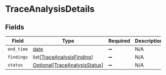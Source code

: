 # TraceAnalysisDetails


## Fields

| Field                                                                       | Type                                                                        | Required                                                                    | Description                                                                 |
| --------------------------------------------------------------------------- | --------------------------------------------------------------------------- | --------------------------------------------------------------------------- | --------------------------------------------------------------------------- |
| `end_time`                                                                  | [date](https://docs.python.org/3/library/datetime.html#date-objects)        | :heavy_minus_sign:                                                          | N/A                                                                         |
| `findings`                                                                  | list[[TraceAnalysisFinding](../../models/shared/traceanalysisfinding.md)]   | :heavy_minus_sign:                                                          | N/A                                                                         |
| `status`                                                                    | [Optional[TraceAnalysisStatus]](../../models/shared/traceanalysisstatus.md) | :heavy_minus_sign:                                                          | N/A                                                                         |